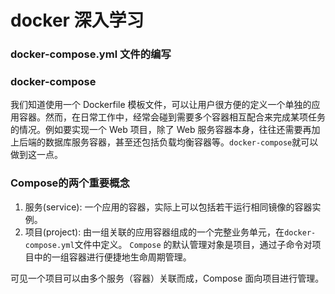 # docker 深入学习

### docker-compose.yml 文件的编写

### docker-compose
  我们知道使用一个 Dockerfile 模板文件，可以让用户很方便的定义一个单独的应用容器。然而，在日常工作中，经常会碰到需要多个容器相互配合来完成某项任务的情况。例如要实现一个 Web 项目，除了 Web 服务容器本身，往往还需要再加上后端的数据库服务容器，甚至还包括负载均衡容器等。`docker-compose`就可以做到这一点。
### Compose的两个重要概念
  1. 服务(service): 一个应用的容器，实际上可以包括若干运行相同镜像的容器实例。
  2. 项目(project): 由一组关联的应用容器组成的一个完整业务单元，在`docker-compose.yml`文件中定义。
  `Compose` 的默认管理对象是项目，通过子命令对项目中的一组容器进行便捷地生命周期管理。
  
  
  可见一个项目可以由多个服务（容器）关联而成，Compose 面向项目进行管理。

  